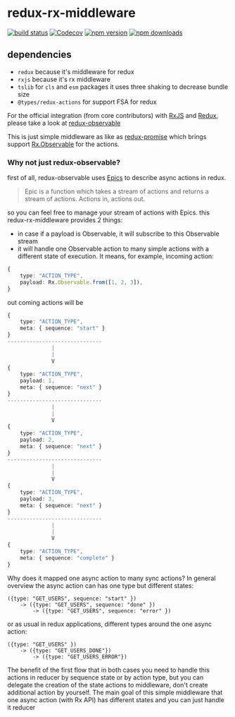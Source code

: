 # redux-rx-middleware

[![build status](https://img.shields.io/travis/AndreyUtka/redux-rx-middleware/master.svg?style=flat-square)](https://travis-ci.org/AndreyUtka/redux-rx-middleware)
[![Codecov](https://img.shields.io/codecov/c/github/AndreyUtka/redux-rx-middleware.svg?style=flat-square)](https://codecov.io/gh/AndreyUtka/redux-rx-middleware)
[![npm version](https://img.shields.io/npm/v/redux-rx-middleware.svg?style=flat-square)](https://www.npmjs.com/package/redux-rx-middleware)
[![npm downloads](https://img.shields.io/npm/dm/redux-rx-middleware.svg?style=flat-square)](https://www.npmjs.com/package/redux-rx-middleware)

## dependencies
- `redux` because it's middleware for redux
- `rxjs` because it's rx middleware
- `tslib` for `cls` and `esm` packages it uses three shaking to decrease bundle size
- `@types/redux-actions` for support FSA for redux

For the official integration (from core contributors) with [RxJS](http://reactivex.io/rxjs/) and [Redux](https://redux.js.org/), please take a look at [redux-observable](https://redux-observable.js.org)

This is just simple middleware as like as [redux-promise](https://github.com/redux-utilities/redux-promise) which brings support [Rx.Observable](http://reactivex.io/rxjs/class/es6/Observable.js~Observable.html) for the actions.

### Why not just redux-observable?

first of all, redux-observable uses [Epics](https://redux-observable.js.org/docs/basics/Epics.html) to describe async actions in redux.

> Epic is a function which takes a stream of actions and returns a stream of actions. Actions in, actions out.

so you can feel free to manage your stream of actions with Epics.
this redux-rx-middleware provides 2 things:

*   in case if a payload is Observable, it will subscribe to this Observable stream
*   it will handle one Observable action to many simple actions with a different state of execution. It means, for example, incoming action:

```typescript
{
    type: "ACTION_TYPE",
    payload: Rx.Observable.from([1, 2, 3]),
}
```

out coming actions will be

```typescript
{
    type: "ACTION_TYPE",
    meta: { sequence: "start" }
}
------------------------------
              |
              |
              V
{
    type: "ACTION_TYPE",
    payload: 1,
    meta: { sequence: "next" }
}
------------------------------
              |
              |
              V
{
    type: "ACTION_TYPE",
    payload: 2,
    meta: { sequence: "next" }
}
------------------------------
              |
              |
              V
{
    type: "ACTION_TYPE",
    payload: 3,
    meta: { sequence: "next" }
}
------------------------------
              |
              |
              V
{
    type: "ACTION_TYPE",
    meta: { sequence: "complete" }
}
```

Why does it mapped one async action to many sync actions? In general overview the async action can has one type but different states:

```
({type: "GET_USERS", sequence: "start" })
    -> ({type: "GET_USERS", sequence: "done" })
        -> ({type: "GET_USERS", sequence: "error" })
```

or as usual in redux applications, different types around the one async action:

```
({type: "GET_USERS" })
    -> ({type: "GET_USERS_DONE"})
        -> ({type: "GET_USERS_ERROR"})
```

The benefit of the first flow that in both cases you need to handle this actions in reducer by sequence state or by action type, but you can delegate the creation of the state actions to middleware, don't create additional action by yourself. The main goal of this simple middleware that one async action (with Rx API) has different states and you can just handle it reducer
